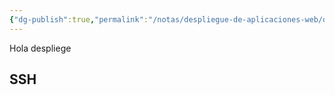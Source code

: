 ```yaml
---
{"dg-publish":true,"permalink":"/notas/despliegue-de-aplicaciones-web/despliegue-de-aplicaciones-web/","tags":["despliege"]}
---
```


Hola despliege

## SSH
